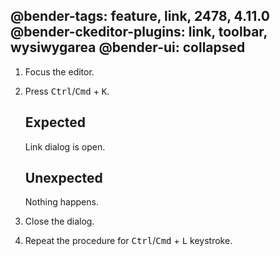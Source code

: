 @bender-tags: feature, link, 2478, 4.11.0
@bender-ckeditor-plugins: link, toolbar, wysiwygarea
@bender-ui: collapsed
----

1. Focus the editor.
2. Press <kbd>Ctrl</kbd>/<kbd>Cmd</kbd> + <kbd>K</kbd>.

   ## Expected

   Link dialog is open.

   ## Unexpected

   Nothing happens.

3. Close the dialog.
4. Repeat the procedure for <kbd>Ctrl</kbd>/<kbd>Cmd</kbd> + <kbd>L</kbd> keystroke.
